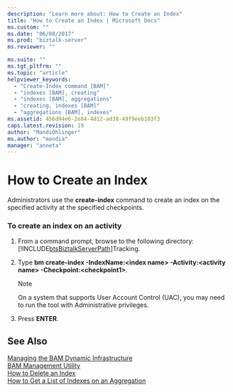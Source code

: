 ```yaml
---
description: "Learn more about: How to Create an Index"
title: "How to Create an Index | Microsoft Docs"
ms.custom: ""
ms.date: "06/08/2017"
ms.prod: "biztalk-server"
ms.reviewer: ""

ms.suite: ""
ms.tgt_pltfrm: ""
ms.topic: "article"
helpviewer_keywords: 
  - "Create-Index command [BAM]"
  - "indexes [BAM], creating"
  - "indexes [BAM], aggregations"
  - "creating, indexes [BAM]"
  - "aggregations [BAM], indexes"
ms.assetid: 456d94e6-2e84-4d12-ad38-49f9eeb103f3
caps.latest.revision: 19
author: "MandiOhlinger"
ms.author: "mandia"
manager: "anneta"
---
```

# How to Create an Index
Administrators use the **create-index** command to create an index on the specified activity at the specified checkpoints.  
  
### To create an index on an activity  
  
1. From a command prompt, browse to the following directory: [!INCLUDE[btsBiztalkServerPath](../includes/btsbiztalkserverpath-md.md)]Tracking.  
  
2. Type **bm create-index -IndexName:\<index name\> -Activity:\<activity name\> -Checkpoint:\<checkpoint1\>**.  
  
   > [!NOTE]
   >  On a system that supports User Account Control (UAC), you may need to run the tool with Administrative privileges.  
  
3. Press **ENTER**.  
  
## See Also  
 [Managing the BAM Dynamic Infrastructure](../core/managing-the-bam-dynamic-infrastructure.md)   
 [BAM Management Utility](../core/bam-management-utility.md)   
 [How to Delete an Index](../core/how-to-delete-an-index.md)   
 [How to Get a List of Indexes on an Aggregation](../core/how-to-get-a-list-of-indexes-on-an-aggregation.md)
